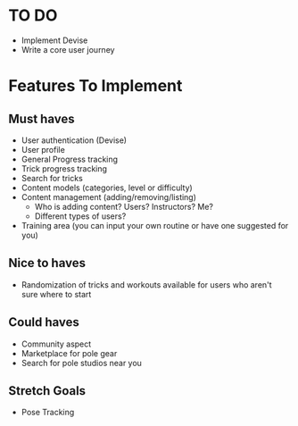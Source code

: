 # TO DO
- Implement Devise
- Write a core user journey

# Features To Implement
## Must haves
- User authentication (Devise)
- User profile
- General Progress tracking
- Trick progress tracking
- Search for tricks
- Content models (categories, level or difficulty)
- Content management (adding/removing/listing)
  - Who is adding content? Users? Instructors? Me?
  - Different types of users?
- Training area (you can input your own routine or have one suggested for you)

## Nice to haves
- Randomization of tricks and workouts available for users who aren't sure where to start

## Could haves
- Community aspect
- Marketplace for pole gear
- Search for pole studios near you

## Stretch Goals
- Pose Tracking
